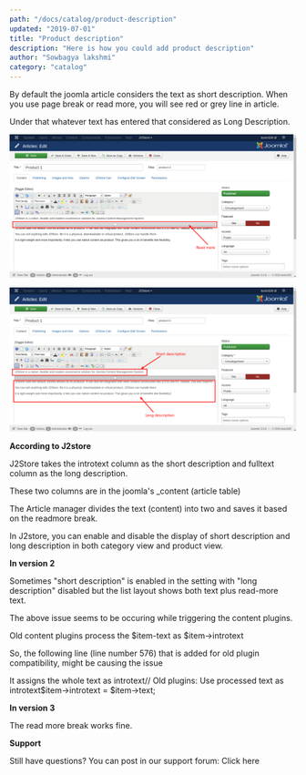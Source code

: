 ```yaml
---
path: "/docs/catalog/product-description"
updated: "2019-07-01"
title: "Product description"
description: "Here is how you could add product description"
author: "Sowbagya lakshmi"
category: "catalog"
---
```


By default the joomla article considers the text as short description. When you use page break or read more, you will see red or grey line in article.

Under that whatever text has entered that considered as Long Description.

![Article readmore](../../images/catalog/product-description/article_readmore.png)

![Short long description](../../images/catalog/product-description/short_long_description.png)

**According to J2store**

J2Store takes the introtext column as the short description and fulltext column as the long description.

These two columns are in the joomla's \_content (article table)

The Article manager divides the text (content) into two and saves it based on the readmore break.

In J2store, you can enable and disable the display of short description and long description in both category view and product view.

**In version 2**

Sometimes "short description" is enabled in the setting with "long description" disabled but the list layout shows both text plus read-more text.

The above issue seems to be occuring while triggering the content plugins.

Old content plugins process the $item-text as $item->introtext

So, the following line (line number 576) that is added for old plugin compatibility, might be causing the issue

It assigns the whole text as introtext// Old plugins: Use processed text as introtext$item->introtext = $item->text;

**In version 3**

The read more break works fine.

**Support**

Still have questions? You can post in our support forum: <link-text url="http://j2store.org/forum/index.html" target="_blank" rel="noopener">Click here</link-text>
